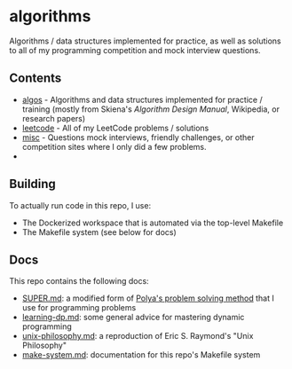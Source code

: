 # algorithms

Algorithms / data structures implemented for practice, as well as solutions to all of my programming competition and mock interview questions.

## Contents

- [algos](algos/) - Algorithms and data structures implemented for practice / training (mostly from Skiena's _Algorithm Design Manual_, Wikipedia, or research papers)
- [leetcode](leetcode/) - All of my LeetCode problems / solutions
- [misc](misc/) - Questions mock interviews, friendly challenges, or other competition sites where I only did a few problems.
-

## Building

To actually run code in this repo, I use:

- The Dockerized workspace that is automated via the top-level Makefile
- The Makefile system (see below for docs)

## Docs

This repo contains the following docs:

- [SUPER.md](docs/SUPER.md): a modified form of [Polya's problem solving method](https://math.berkeley.edu/~gmelvin/polya.pdf) that I use for programming problems
- [learning-dp.md](docs/learning-dp.md): some general advice for mastering dynamic programming
- [unix-philosophy.md](docs/unix-philosophy.md): a reproduction of Eric S. Raymond's "Unix Philosophy"
- [make-system.md](docs/make-system.md): documentation for this repo's Makefile system
